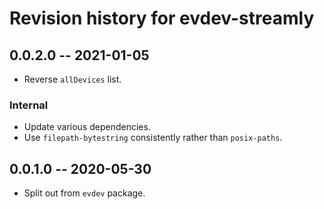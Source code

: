 # Revision history for evdev-streamly

## 0.0.2.0 -- 2021-01-05
* Reverse `allDevices` list.
### Internal
* Update various dependencies.
* Use `filepath-bytestring` consistently rather than `posix-paths`.

## 0.0.1.0 -- 2020-05-30

* Split out from `evdev` package.
